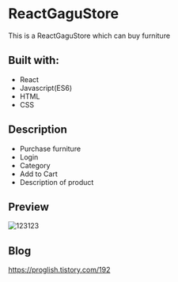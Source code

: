 # ReactGaguStore
  
This is a ReactGaguStore which can buy furniture

  
## Built with:  
  
- React    
- Javascript(ES6)      
- HTML     
- CSS           
  
## Description      
    
- Purchase furniture  
- Login
- Category 
- Add to Cart
- Description of product  

## Preview 
![123123](https://user-images.githubusercontent.com/65179725/124517250-78159e80-de1e-11eb-8b71-a6b28346908d.png)

## Blog
https://proglish.tistory.com/192  

 
  
